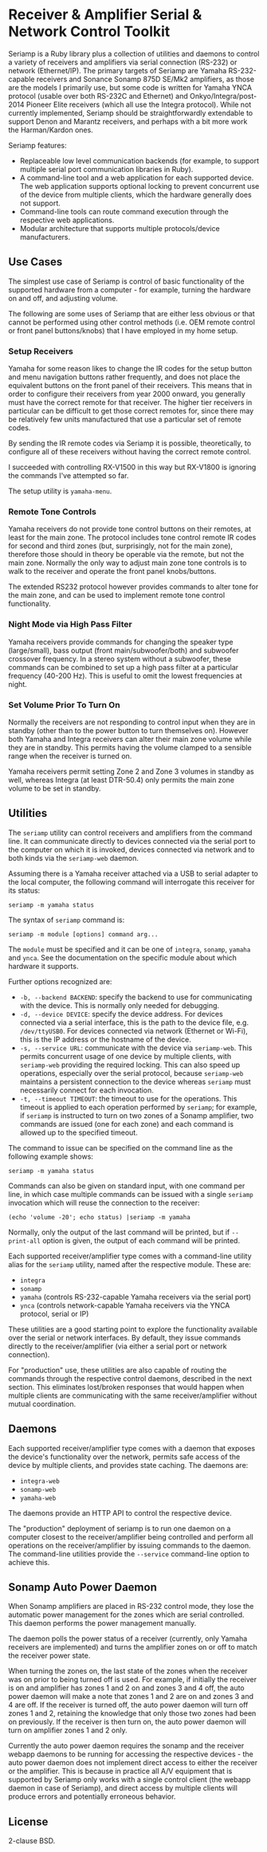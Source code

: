 # Receiver & Amplifier Serial & Network Control Toolkit

Seriamp is a Ruby library plus a collection of utilities and daemons to
control a variety of receivers and amplifiers via serial connection (RS-232)
or network (Ethernet/IP). The primary targets of Seriamp are Yamaha
RS-232-capable receivers and Sonance Sonamp 875D SE/Mk2 amplifiers, as
those are the models I primarily use, but some code is written for
Yamaha YNCA protocol (usable over both RS-232C and Ethernet) and
Onkyo/Integra/post-2014 Pioneer Elite receivers (which all use the
Integra protocol). While not currently implemented, Seriamp should be
straightforwardly extendable to support Denon and Marantz receivers, and
perhaps with a bit more work the Harman/Kardon ones.

Seriamp features:

- Replaceable low level communication backends (for example,
to support multiple serial port communication libraries in Ruby).
- A command-line tool and a web application for each supported device.
The web application supports optional locking to prevent concurrent use
of the device from multiple clients, which the hardware generally does not
support.
- Command-line tools can route command execution through the respective
web applications.
- Modular architecture that supports multiple protocols/device manufacturers.

## Use Cases

The simplest use case of Seriamp is control of basic functionality of the
supported hardware from a computer - for example, turning the hardware on
and off, and adjusting volume.

The following are some uses of Seriamp that are either less obvious or that
cannot be performed using other control methods (i.e. OEM remote control or
front panel buttons/knobs) that I have employed in my home setup.

### Setup Receivers

Yamaha for some reason likes to change the IR codes for the setup button
and menu navigation buttons rather frequently, and does not place the
equivalent buttons on the front panel of their receivers. This means that
in order to configure their receivers from year 2000 onward, you generally
must have the correct remote for that receiver. The higher tier receivers
in particular can be difficult to get those correct remotes for, since
there may be relatively few units manufactured that use a particular set of
remote codes.

By sending the IR remote codes via Seriamp it is possible, theoretically,
to configure all of these receivers without having the correct remote control.

I succeeded with controlling RX-V1500 in this way but RX-V1800 is ignoring
the commands I've attempted so far.

The setup utility is `yamaha-menu`.

### Remote Tone Controls

Yamaha receivers do not provide tone control buttons on their remotes, at least
for the main zone. The protocol includes tone control remote IR codes for
second and third zones (but, surprisingly, not for the main zone), therefore
those should in theory be operable via the remote, but not the main zone.
Normally the only way to adjust main zone tone controls is to walk to the
receiver and operate the front panel knobs/buttons.

The extended RS232 protocol however provides commands to alter tone for the
main zone, and can be used to implement remote tone control functionality.

### Night Mode via High Pass Filter

Yamaha receivers provide commands for changing the speaker type (large/small),
bass output (front main/subwoofer/both) and subwoofer crossover frequency.
In a stereo system without a subwoofer, these commands can be combined to
set up a high pass filter at a particular frequency (40-200 Hz). This
is useful to omit the lowest frequencies at night.

### Set Volume Prior To Turn On

Normally the receivers are not responding to control input when they are in
standby (other than to the power button to turn themselves on).
However both Yamaha and Integra receivers can alter their main zone volume
while they are in standby. This permits having the volume clamped to a
sensible range when the receiver is turned on.

Yamaha receivers permit setting Zone 2 and Zone 3 volumes in standby as well,
whereas Integra (at least DTR-50.4) only permits the main zone volume to
be set in standby.

## Utilities

The `seriamp` utility can control receivers and amplifiers from the
command line. It can communicate directly to devices connected via the serial
port to the computer on which it is invoked, devices connected via network
and to both kinds via the `seriamp-web` daemon.

Assuming there is a Yamaha receiver attached via a USB to serial adapter
to the local computer, the following command will interrogate this receiver
for its status:

    seriamp -m yamaha status

The syntax of `seriamp` command is:

    seriamp -m module [options] command arg...

The `module` must be specified and it can be one of `integra`, `sonamp`,
`yamaha` and `ynca`. See the documentation on the specific module about
which hardware it supports.

Further options recognized are:

- `-b, --backend BACKEND`: specify the backend to use for communicating
with the device. This is normally only needed for debugging.
- `-d, --device DEVICE`: specify the device address. For devices connected
via a serial interface, this is the path to the device file, e.g.
`/dev/ttyUSB0`. For devices connected via network (Ethernet or Wi-Fi),
this is the IP address or the hostname of the device.
- `-s, --service URL`: communicate with the device via `seriamp-web`.
This permits concurrent usage of one device by multiple clients, with
`seriamp-web` providing the required locking. This can also speed up
operations, especially over the serial protocol, because `seriamp-web`
maintains a persistent connection to the device whereas `seriamp` must
necessarily connect for each invocation.
- `-t, --timeout TIMEOUT`: the timeout to use for the operations.
This timeout is applied to each operation performed by `seriamp`; for
example, if `seriamp` is instructed to turn on two zones of a Sonamp
amplifier, two commands are issued (one for each zone) and each command is
allowed up to the specified timeout.

The command to issue can be specified on the command line as the following
example shows:

    seriamp -m yamaha status

Commands can also be given on standard input, with one command per line,
in which case multiple commands can be issued with a single `seriamp`
invocation which will reuse the connection to the receiver:

    (echo 'volume -20'; echo status) |seriamp -m yamaha

Normally, only the output of the last command will be printed, but
if `--print-all` option is given, the output of each command will be printed.

Each supported receiver/amplifier type comes with a command-line utility
alias for the `seriamp` utility, named after the respective module.
These are:

- `integra`
- `sonamp`
- `yamaha` (controls RS-232-capable Yamaha receivers via the serial port)
- `ynca` (controls network-capable Yamaha receivers via the YNCA protocol, serial or IP)

These utilities are a good starting point to explore the functionality
available over the serial or network interfaces. By default, they issue
commands directly to the receiver/amplifier (via either a serial port
or network connection).

For "production" use, these utilities are also capable of routing the
commands through the respective control daemons, described in the next
section. This eliminates lost/broken responses that would happen when
multiple clients are communicating with the same receiver/amplifier without
mutual coordination.

## Daemons

Each supported receiver/amplifier type comes with a daemon that exposes the
device's functionality over the network, permits safe access of the device by
multiple clients, and provides state caching. The daemons are:

- `integra-web`
- `sonamp-web`
- `yamaha-web`

The daemons provide an HTTP API to control the respective device.

The "production" deployment of seriamp is to run one daemon on a computer
closest to the receiver/amplifier being controlled and perform all operations
on the receiver/amplifier by issuing commands to the daemon. The command-line
utilities provide the `--service` command-line option to achieve this.

## Sonamp Auto Power Daemon

When Sonamp amplifiers are placed in RS-232 control mode, they lose the
automatic power management for the zones which are serial controlled.
This daemon performs the power management manually.

The daemon polls the power status of a receiver (currently, only Yamaha
receivers are implemented) and turns the amplifier zones on or off
to match the receiver power state.

When turning the zones on, the last state of the zones when the receiver was on
prior to being turned off is used. For example, if initially the
receiver is on and amplifier has zones 1 and 2 on and zones 3 and 4 off,
the auto power daemon will make a note that zones 1 and 2 are on
and zones 3 and 4 are off. If the receiver is turned off, the auto
power daemon will turn off zones 1 and 2, retaining the knowledge that
only those two zones had been on previously. If the receiver is then
turn on, the auto power daemon will turn on amplifier zones 1 and 2 only.

Currently the auto power daemon requires the sonamp and the receiver
webapp daemons to be running for accessing the respective devices -
the auto power daemon does not implement direct access to either
the receiver or the amplifier. This is because in practice all A/V
equipment that is supported by Seriamp only works with a single
control client (the webapp daemon in case of Seriamp), and direct access
by multiple clients will produce errors and potentially erroneous behavior.

## License

2-clause BSD.
